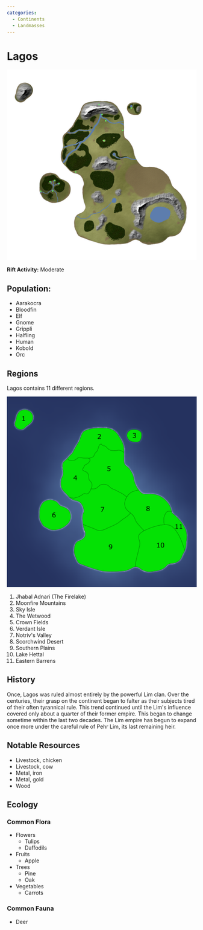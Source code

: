 ```yaml
---
categories:
  - Continents
  - Landmasses
---
```


# Lagos

![Lagos](/dnd/img/maps/landmasses/Lagos.png)

**Rift Activity:** Moderate

## Population:
- Aarakocra
- Bloodfin
- Elf
- Gnome
- Grippli
- Halfling
- Human
- Kobold
- Orc



## Regions

Lagos contains 11 different regions.

![Lagos Regions](/dnd/img/maps/landmasses/lagos-regions.png)

1. Jhabal Adnari (The Firelake)
2. Moonfire Mountains
3. Sky Isle
4. The Wetwood
5. Crown Fields
6. Verdant Isle
7. Notriv's Valley
8. Scorchwind Desert
9. Southern Plains
10. Lake Hettal
11. Eastern Barrens


## History
Once, Lagos was ruled almost entirely by the powerful Lim clan. Over the centuries, their grasp on the continent began to falter as their subjects tired of their often tyrannical rule. This trend continued until the Lim's influence covered only about a quarter of their former empire. This began to change sometime within the last two decades. The Lim empire has begun to expand once more under the careful rule of Pehr Lim, its last remaining heir.



## Notable Resources
- Livestock, chicken
- Livestock, cow
- Metal, iron
- Metal, gold
- Wood


## Ecology

### Common Flora
- Flowers
	- Tulips
	- Daffodils
- Fruits
	- Apple
- Trees
	- Pine
	- Oak
- Vegetables
	- Carrots

### Common Fauna
- Deer
